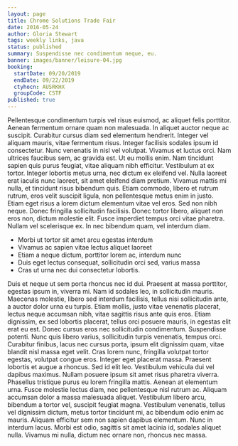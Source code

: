 ```yaml
---
layout: page
title: Chrome Solutions Trade Fair
date: 2016-05-24
author: Gloria Stewart
tags: weekly links, java
status: published
summary: Suspendisse nec condimentum neque, eu.
banner: images/banner/leisure-04.jpg
booking:
  startDate: 09/20/2019
  endDate: 09/22/2019
  ctyhocn: AUSRKHX
  groupCode: CSTF
published: true
---
```

Pellentesque condimentum turpis vel risus euismod, ac aliquet felis porttitor. Aenean fermentum ornare quam non malesuada. In aliquet auctor neque ac suscipit. Curabitur cursus diam sed elementum hendrerit. Integer vel aliquam mauris, vitae fermentum risus. Integer facilisis sodales ipsum id consectetur. Nunc venenatis in nisl vel volutpat. Vivamus et luctus orci. Nam ultrices faucibus sem, ac gravida est. Ut eu mollis enim.
Nam tincidunt sapien quis purus feugiat, vitae aliquam nibh efficitur. Vestibulum at ex tortor. Integer lobortis metus urna, nec dictum ex eleifend vel. Nulla laoreet erat iaculis nunc laoreet, sit amet eleifend diam pretium. Vivamus mattis mi nulla, et tincidunt risus bibendum quis. Etiam commodo, libero et rutrum rutrum, eros velit suscipit ligula, non pellentesque metus enim in justo. Etiam eget risus a lorem dictum elementum vitae vel eros. Sed non nibh neque. Donec fringilla sollicitudin facilisis. Donec tortor libero, aliquet non eros non, dictum molestie elit. Fusce imperdiet tempus orci vitae pharetra. Nullam vel scelerisque ex. In nec bibendum quam, vel interdum diam.

* Morbi ut tortor sit amet arcu egestas interdum
* Vivamus ac sapien vitae lectus aliquet laoreet
* Etiam a neque dictum, porttitor lorem ac, interdum nunc
* Duis eget lectus consequat, sollicitudin orci sed, varius massa
* Cras ut urna nec dui consectetur lobortis.

Duis et neque ut sem porta rhoncus nec id dui. Praesent at massa porttitor, egestas ipsum in, viverra mi. Nam id sodales leo, in sollicitudin mauris. Maecenas molestie, libero sed interdum facilisis, tellus nisi sollicitudin ante, a auctor dolor urna eu turpis. Etiam mollis, justo vitae venenatis placerat, lectus neque accumsan nibh, vitae sagittis risus ante quis eros. Etiam dignissim, ex sed lobortis placerat, tellus orci posuere mauris, in egestas elit erat eu est. Donec cursus eros nec sollicitudin condimentum. Suspendisse potenti. Nunc quis libero varius, sollicitudin turpis venenatis, tempus orci. Curabitur finibus, lacus nec cursus porta, ipsum elit dignissim quam, vitae blandit nisl massa eget velit. Cras lorem nunc, fringilla volutpat tortor egestas, volutpat congue eros. Integer eget placerat massa. Praesent lobortis et augue a rhoncus.
Sed id elit leo. Vestibulum vehicula dui vel dapibus maximus. Nullam posuere ipsum sit amet risus pharetra viverra. Phasellus tristique purus eu lorem fringilla mattis. Aenean at elementum urna. Fusce molestie lectus diam, nec pellentesque nisl rutrum ac. Aliquam accumsan dolor a massa malesuada aliquet. Vestibulum libero arcu, bibendum a tortor vel, suscipit feugiat magna. Vestibulum venenatis, tellus vel dignissim dictum, metus tortor tincidunt mi, ac bibendum odio enim ac mauris. Aliquam efficitur sem non sapien dapibus elementum. Nunc in interdum lacus. Morbi est odio, sagittis sit amet lacinia id, sodales aliquet nulla. Vivamus mi nulla, dictum nec ornare non, rhoncus nec massa.
